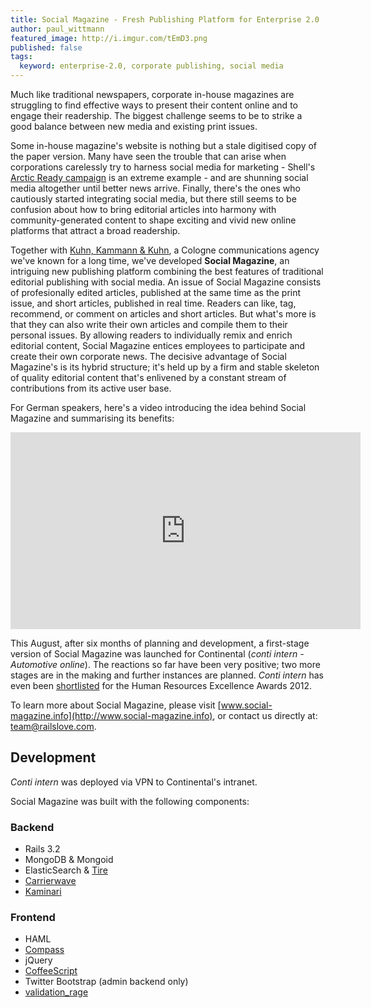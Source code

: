 ```yaml
---
title: Social Magazine - Fresh Publishing Platform for Enterprise 2.0
author: paul_wittmann
featured_image: http://i.imgur.com/tEmD3.png
published: false
tags:
  keyword: enterprise-2.0, corporate publishing, social media
---
```


Much like traditional newspapers, corporate in-house magazines are struggling to find effective ways to present their content online and to engage their readership. The biggest challenge seems to be to strike a good balance between new media and existing print issues.

Some in-house magazine's website is nothing but a stale digitised copy of the paper version. Many have seen the trouble that can arise when corporations carelessly try to harness social media for marketing - Shell's [Arctic Ready campaign](http://arcticready.com/social/gallery) is an extreme example - and are shunning social media altogether until better news arrive. Finally, there's the ones who cautiously started integrating social media, but there still seems to be confusion about how to bring editorial articles into harmony with community-generated content to shape exciting and vivid new online platforms that attract a broad readership.

Together with [Kuhn, Kammann & Kuhn](http://www.kkundk.de), a Cologne communications agency we've known for a long time, we've developed **Social Magazine**, an intriguing new publishing platform combining the best features of traditional editorial publishing with social media.
An issue of Social Magazine consists of profesionally edited articles, published at the same time as the print issue, and short articles, published in real time. Readers can like, tag, recommend, or comment on articles and short articles. But what's more is that they can also write their own articles and compile them to their personal issues. By allowing readers to individually remix and enrich editorial content, Social Magazine entices employees to participate and create their own corporate news. The decisive advantage of Social Magazine's is its hybrid structure; it's held up by a firm and stable skeleton of quality editorial content that's enlivened by a constant stream of contributions from its active user base.

For German speakers, here's a video introducing the idea behind Social Magazine and summarising its benefits:
<iframe width="560" height="315" src="http://www.youtube.com/embed/1dzbhKD3x3E" frameborder="0" allowfullscreen></iframe>

This August, after six months of planning and development, a first-stage version of Social Magazine was launched for Continental (_conti intern - Automotive online_). The reactions so far have been very positive; two more stages are in the making and further instances are planned. _Conti intern_ has even been [shortlisted](http://www.hr-excellence-awards.de/shortlist) for the Human
Resources Excellence Awards 2012.

To learn more about Social Magazine, please visit [www.social-magazine.info](http://www.social-magazine.info), or contact us directly at: [team@railslove.com](mailto:team@railslove.com).


Development
-----------

_Conti intern_ was deployed via VPN to Continental's intranet.

Social Magazine was built with the following components:

### Backend
* Rails 3.2
* MongoDB &amp; Mongoid
* ElasticSearch &amp; [Tire](https://github.com/karmi/tire)
* [Carrierwave](https://github.com/jnicklas/carrierwave)
* [Kaminari](https://github.com/amatsuda/kaminari)

### Frontend
* HAML
* [Compass](http://compass-style.org)
* jQuery
* [CoffeeScript](http://coffeescript.org)
* Twitter Bootstrap (admin backend only)
* [validation_rage](https://github.com/bumi/validation_rage)
